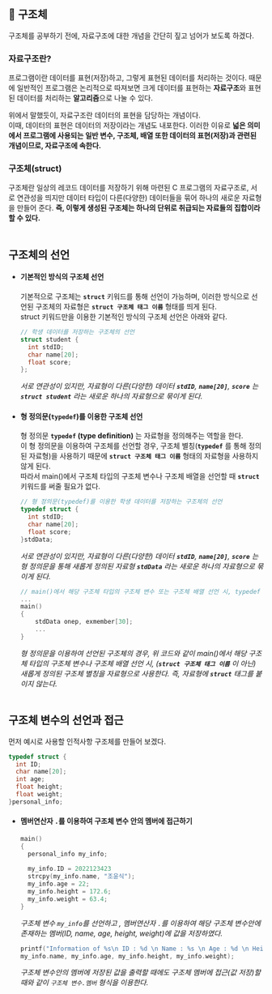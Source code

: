 ## 🧾 구조체
구조체를 공부하기 전에, 자료구조에 대한 개념을 간단히 짚고 넘어가 보도록 하겠다. 
### 자료구조란?
프로그램이란 데이터를 표현(저장)하고, 그렇게 표현된 데이터를 처리하는 것이다. 때문에 일반적인 프로그램은 논리적으로 따져보면 크게 데이터를 표현하는 **자료구조**와 표현된 데이터를 처리하는 **알고리즘**으로 나눌 수 있다. 

위에서 말했듯이, 자료구조란 데이터의 표현을 담당하는 개념이다. <br>이때, 데이터의 표현은 데이터의 저장이라는 개념도 내포한다.
이러한 이유로 **넓은 의미에서 프로그램에 사용되는 일반 변수, 구조체, 배열 또한 데이터의 표현(저장)과 관련된 개념이므로, 자료구조에 속한다.**

### 구조체(struct)
구조체란 일상의 레코드 데이터를 저장하기 위해 마련된 C 프로그램의 자료구조로, 서로 연관성을 띄지만 데이터 타입이 다른(다양한) 데이터들을 묶어 하나의 새로운 자료형을 만들어 준다. 
**즉, 이렇게 생성된 구조체는 하나의 단위로 취급되는 자료들의 집합이라 할 수 있다.**
<br><br>

## 구조체의 선언
- #### 기본적인 방식의 구조체 선언 <br>
  기본적으로 구조체는 **`struct`** 키워드를 통해 선언이 가능하며, 이러한 방식으로 선언된 구조체의 자료형은 **`struct 구조체 태그 이름`** 형태를 띄게 된다.    
  struct 키워드만을 이용한 기본적인 방식의 구조체 선언은 아래와 같다. 
  
  ```c 
  // 학생 데이터를 저장하는 구조체의 선언
  struct student {
    int stdID;
    char name[20];
    float score;
  };
  ```
  *서로 연관성이 있지만, 자료형이 다른(다양한) 데이터 **`stdID`**, **`name[20]`**, **`score`** 는 **`struct student`** 라는 새로운 하나의 자료형으로 묶이게 된다.*
  
- #### 형 정의문(**`typedef`**)를 이용한 구조체 선언 <br>
  형 정의문 **`typedef` (type definition)** 는 자료형을 정의해주는 역할을 한다.    
  이 형 정의문을 이용하여 구조체를 선언할 경우, 구조체 별칭(**`typedef`** 를 통해 정의된 자료형)을 사용하기 때문에 **`struct 구조체 태그 이름`** 형태의 자료형을 사용하지 않게 된다.   
  따라서 main()에서 구조체 타입의 구조체 변수나 구조체 배열을 선언할 때 **`struct`** 키워드를 써줄 필요가 없다. 
  
  ```c
  // 형 정의문(typedef)를 이용한 학생 데이터를 저장하는 구조체의 선언
  typedef struct {
    int stdID;
    char name[20];
    float score;
  }stdData;
  ```
  *서로 연관성이 있지만, 자료형이 다른(다양한) 데이터 **`stdID`**, **`name[20]`**, **`score`** 는 형 정의문을 통해 새롭게 정의된 자료형 **`stdData`** 라는 새로운 하나의 자료형으로 묶이게 된다.*<br>
  ```c
  // main()에서 해당 구조체 타입의 구조체 변수 또는 구조체 배열 선언 시, typedef 로 새롭게 정의한 자료형을 이용하여 선언한다. 
  ...
  main()
  { 
      stdData onep, exmember[30];
      ...
  }
  ```
  *형 정의문을 이용하여 선언된 구조체의 경우, 위 코드와 같이 main()에서 해당 구조체 타입의 구조체 변수나 구조체 배열 선언 시, (**`struct 구조체 태그 이름`** 이 아닌) 새롭게 정의된 구조체 별칭을 자료형으로 사용한다. 즉, 자료형에 **`struct`** 태그를 붙이지 않는다.*
  <br><br>
  
## 구조체 변수의 선언과 접근
먼저 예시로 사용할 인적사항 구조체를 만들어 보겠다.
```c
typedef struct {
  int ID;
  char name[20];
  int age;
  float height;
  float weight;
}personal_info;
```
- #### 멤버연산자 `.`를 이용하여 구조체 변수 안의 멤버에 접근하기 
  ```c
  main()
  {
    personal_info my_info;
    
    my_info.ID = 2022123423
    strcpy(my_info.name, "조윤식");
    my_info.age = 22;
    my_info.height = 172.6;
    my_info.weight = 63.4;
  }
  ```
  *구조체 변수 `my_info`를 선언하고 , 멤버연산자 `.`를 이용하여 해당 구조체 변수안에 존재하는 멤버(ID, name, age, height, weight)에 값을 저장하였다.*
  
  ```c
  printf("Information of %s\n ID : %d \n Name : %s \n Age : %d \n Height : %.1f \n Weight : %.1f\n", my_info.ID, 
  my_info.name, my_info.age, my_info.height, my_info.weight);
  ```
  *구조체 변수안의 멤버에 저장된 값을 출력할 때에도 구조체 멤버에 접근(값 저장)할 때와 같이 `구조체 변수.멤버` 형식을 이용한다.*
  
  
  
